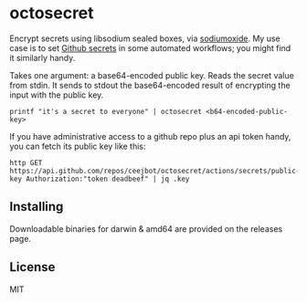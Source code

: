 # octosecret

Encrypt secrets using libsodium sealed boxes, via [sodiumoxide](https://docs.rs/sodiumoxide/0.2.5/sodiumoxide/). My use case is to set [Github secrets](https://developer.github.com/v3/actions/secrets/#create-or-update-a-secret-for-a-repository) in some automated workflows; you might find it similarly handy.

Takes one argument: a base64-encoded public key. Reads the secret value from stdin. It sends to stdout the base64-encoded result of encrypting the input with the public key.

```shell
printf "it's a secret to everyone" | octosecret <b64-encoded-public-key>
```

If you have administrative access to a github repo plus an api token handy, you can fetch its public key like this:

```shell
http GET https://api.github.com/repos/ceejbot/octosecret/actions/secrets/public-key Authorization:"token deadbeef" | jq .key
```

## Installing

Downloadable binaries for darwin & amd64 are provided on the releases page.

## License

MIT
